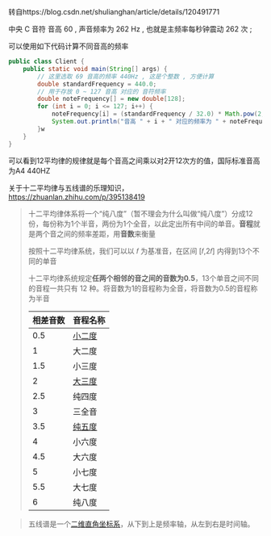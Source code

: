 转自https://blog.csdn.net/shulianghan/article/details/120491771

中央 C 音符 音高 60  , 声音频率为 262 Hz , 也就是主频率每秒钟震动 262 次 ;

可以使用如下代码计算不同音高的频率

```java
public class Client {
    public static void main(String[] args) {
        // 这里选取 69 音高的频率 440Hz , 这是个整数 , 方便计算
        double standardFrequency = 440.0;
        // 用于存放 0 ~ 127 音高 对应的 音符频率
        double noteFrequency[] = new double[128];
        for (int i = 0; i <= 127; i++) {
            noteFrequency[i] = (standardFrequency / 32.0) * Math.pow(2, (i - 9.0) / 12.0);
            System.out.println("音高 " + i + " 对应的频率为 " + noteFrequency[i] + " Hz");
        }w
    }
}
```

可以看到12平均律的规律就是每个音高之间乘以对2开12次方的值，国际标准音高为A4 440HZ

关于十二平均律与五线谱的乐理知识，https://zhuanlan.zhihu.com/p/395138419

> 十二平均律体系将一个“纯八度”（暂不理会为什么叫做“纯八度”）分成12份，每份称为1个半音，两份为1个全音，以此定出所有中间的单音。**音程**就是两个音之间的频率差距，用**音数**来衡量
>
> 按照十二平均律系统，我们可以以 𝑓 为基准音，在区间 [𝑓,2𝑓] 内得到13个不同的单音
>
> 十二平均律系统规定**任两个相邻的音之间的音数为0.5**，13个单音之间不同的音程一共只有 12 种。将音数为1的音程称为全音，将音数为0.5的音程称为半音
>
> | 相差音数 | 音程名称                                                     |
> | -------- | ------------------------------------------------------------ |
> | 0.5      | [小二度](https://zhida.zhihu.com/search?q=小二度&zhida_source=entity&is_preview=1) |
> | 1        | 大二度                                                       |
> | 1.5      | 小三度                                                       |
> | 2        | [大三度](https://zhida.zhihu.com/search?q=大三度&zhida_source=entity&is_preview=1) |
> | 2.5      | 纯四度                                                       |
> | 3        | 三全音                                                       |
> | 3.5      | [纯五度](https://zhida.zhihu.com/search?q=纯五度&zhida_source=entity&is_preview=1) |
> | 4        | 小六度                                                       |
> | 4.5      | 大六度                                                       |
> | 5        | 小七度                                                       |
> | 5.5      | 大七度                                                       |
> | 6        | 纯八度                                                       |

> 五线谱是一个[二维直角坐标系](https://zhida.zhihu.com/search?q=二维直角坐标系&zhida_source=entity&is_preview=1)，从下到上是频率轴，从左到右是时间轴。